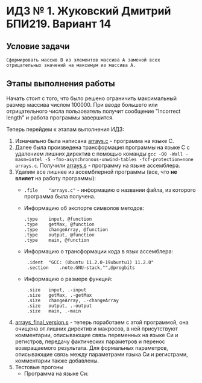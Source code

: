 # ИДЗ № 1. Жуковский Дмитрий БПИ219. Вариант 14
## Условие задачи
`Сформировать массив B из элементов массива A заменой всех
отрицательных значений на максимум из массива A.`
## Этапы выполнения работы
Начать стоит с того, что было решено ограничить максимальный размер массива числом 100000. При вводе большего или отрицательного числа пользователь получит сообщение "Incorrect length" и работа программы завершится.  

Теперь перейдем к этапам выполнения ИДЗ:
1. Изначально была написана [arrays.c](https://github.com/bugovsky/CSA_IHW_01/blob/main/Programs/arrays.c) - программа на языке C.
2. Далее была произведена трансформация программы на языке C с удалением лишних директив с помощью команды `gcc -O0 -Wall -masm=intel -S -fno-asynchronous-unwind-tables -fcf-protection=none arrays.c`. Получили [arrays.s](https://github.com/bugovsky/CSA_IHW_01/blob/main/Programs/arrays.s) - программу на языке ассемблера.
3. Удалим все лишнее из ассемблерной программы (все, что **не влияет** на работу программы):
    - `.file	"arrays.c"` - информацию о названии файла, из которого программа была получена.
    - Информацию об экспорте символов методов:
    
       ```
       .type	input, @function  
       .type	getMax, @function  
       .type	changeArray, @function  
       .type	output, @function  
       .type	main, @function
       ```
     - Информацию о трансформации кода в язык ассемблера:
     
       ```
      	.ident	"GCC: (Ubuntu 11.2.0-19ubuntu1) 11.2.0"
        .section	.note.GNU-stack,"",@progbits
       ```
     - Информацию о размере функций:
       ```
        .size	input, .-input
        .size	getMax, .-getMax
        .size	changeArray, .-changeArray
        .size	output, .-output
        .size	main, .-main
       ```
4. [arrays_final_version.s](https://github.com/bugovsky/CSA_IHW_01/blob/main/Programs/arrays_final_version.s) - теперь поработаем с этой программой, она очищена от лишних директив и макросов, в ней присутствуют комментарии, описывающие связь переменных на языке Си и регистров, передачу фактических параметров и перенос возвращаемого результата. Для формальных параметров, описывающие связь между параметрами языка Си и регистрами, комментарии также добавлены.
5. Тестовые прогоны
    - Программа на языке Си:
    

